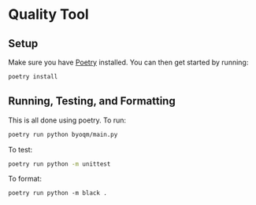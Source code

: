 # Quality Tool

## Setup

Make sure you have [Poetry](https://python-poetry.org/docs/) installed.
You can then get started by running:

```sh
poetry install
```

## Running, Testing, and Formatting

This is all done using poetry. To run:

```sh
poetry run python byoqm/main.py
```

To test:

```sh
poetry run python -m unittest
```

To format:

```
poetry run python -m black .
```

